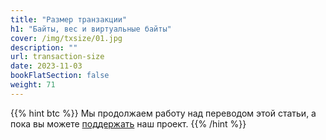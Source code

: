 ```yaml
---
title: "Размер транзакции"
h1: "Байты, вес и виртуальные байты"
cover: /img/txsize/01.jpg
description: ""
url: transaction-size
date: 2023-11-03
bookFlatSection: false
weight: 71
---
```


{{% hint btc %}}
Мы продолжаем работу над переводом этой статьи, а пока вы можете [поддержать](/contribute) наш проект.
{{% /hint %}}